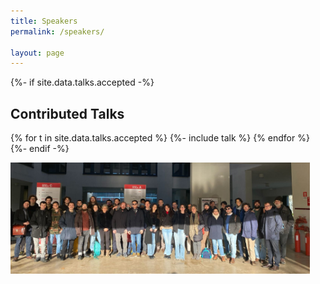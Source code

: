 ```yaml
---
title: Speakers 
permalink: /speakers/

layout: page
---
```


<!-- {%- if site.data.talks.invited -%}
## Invited Talks 
{% for t in site.data.talks.invited %}
{%- include talk %}
{% endfor %}
{%- endif -%} -->


{%- if site.data.talks.accepted -%}
## Contributed Talks 
{% for t in site.data.talks.accepted %}
{%- include talk %} 
{% endfor %}
{%- endif -%}

<img src="assets/group_photo.jpeg" width="95%"/>

